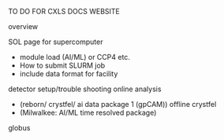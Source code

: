 TO DO FOR CXLS DOCS WEBSITE

overview 

SOL page for supercomputer
- module load (AI/ML) or CCP4 etc.
- How to submit SLURM job
- include data format for facility

detector setup/trouble shooting
online analysis 
- (reborn/ crystfel/ ai data package 1 (gpCAM))
offline crystfel 
- (Milwalkee: AI/ML time resolved package) 


globus
